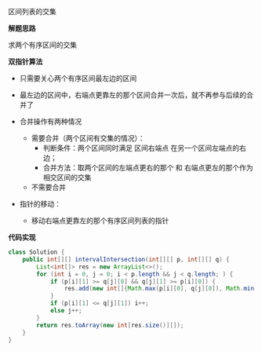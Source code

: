 区间列表的交集



**解题思路**

求两个有序区间的交集



**双指针算法**

- 只需要关心两个有序区间最左边的区间
- 最左边的区间中，右端点更靠左的那个区间合并一次后，就不再参与后续的合并了
- 合并操作有两种情况
  - 需要合并（两个区间有交集的情况）：
    - 判断条件：两个区间同时满足 区间右端点 在另一个区间左端点的右边；
    - 合并方法：取两个区间的左端点更右的那个  和 右端点更左的那个作为相交区间的交集
  - 不需要合并

- 指针的移动：
  - 移动右端点更靠左的那个有序区间列表的指针



**代码实现**

```java
class Solution {
    public int[][] intervalIntersection(int[][] p, int[][] q) {
        List<int[]> res = new ArrayList<>();
        for (int i = 0, j = 0; i < p.length && j < q.length; ) {
            if (p[i][1] >= q[j][0] && q[j][1] >= p[i][0]) {
                res.add(new int[]{Math.max(p[i][0], q[j][0]), Math.min(p[i][1], q[j][1])});
            }
            if (p[i][1] <= q[j][1]) i++;
            else j++;
        }
        return res.toArray(new int[res.size()][]);
    }
}
```

